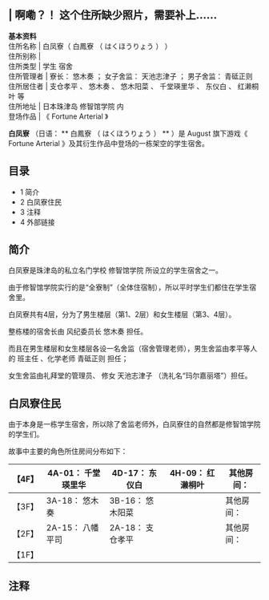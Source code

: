 |  啊嘞？！  这个住所缺少照片，需要补上……  
---  
**基本资料**  
住所名称  |  白凤寮（  白鳳寮  （  はくほうりょう  ）  ）   
住所别称  |   
住所类型  |  学生  宿舍   
住所管理者  |  寮长：  悠木奏  ；  女子舍监：  天池志津子  ；  男子舍监：  青砥正则   
住所居住者  |  支仓孝平  、  悠木奏  、  悠木阳菜  、  千堂瑛里华  、  东仪白  、  红濑桐叶  等   
住所地址  |  日本珠津岛  修智馆学院  内   
登场作品  |  《  Fortune Arterial  》   
  
**白凤寮** （日语： ** 白鳳寮  （  はくほうりょう  ）  ** ）是  August  旗下游戏《  Fortune Arterial
》及其衍生作品中登场的一栋架空的学生宿舍。

##  目录

  * 1  简介 
  * 2  白凤寮住民 
  * 3  注释 
  * 4  外部链接 

##  简介

白凤寮是珠津岛的私立名门学校  修智馆学院  所设立的学生宿舍之一。

由于修智馆学院实行的是“全寮制”（全体住宿制），所以平时学生们都住在学生宿舍里。

  
白凤寮共有4层，分为了男生楼层（第1、2层）和女生楼层（第3、4层）。

整栋楼的宿舍长由  风纪委员长  悠木奏  担任。

而且在男生楼层和女生楼层各设一名舍监（宿舍管理老师），男生舍监由孝平等人的  班主任  、化学老师  青砥正则  担任；

女生舍监由礼拜堂的管理员、  修女  天池志津子  （洗礼名“玛尔嘉丽塔”）担任。

##  白凤寮住民

由于本身是一栋学生宿舍，所以除了舍监老师外，白凤寮住的自然都是修智馆学院的学生们。

故事中主要的角色所住房间分布如下：

|  【4F】  |  4A-01：  千堂瑛里华  |  4D-17：  东仪白  |  4H-09：  红濑桐叶  |  其他房间：   
---|---|---|---|---  
【3F】  |  3A-18：  悠木奏  |  3B-16：  悠木阳菜  |  |  其他房间：   
【2F】  |  2A-15：  八幡平司  |  2A-18：  支仓孝平  |  |  其他房间：   
【1F】  |  |  |  |   
  
  

##  注释